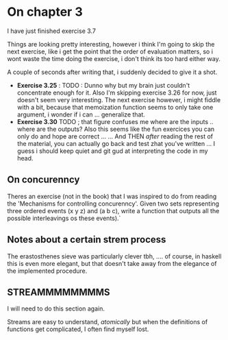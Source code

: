 
# On chapter 3 #

I have just finished exercise 3.7

Things are looking pretty interesting, however i think I'm going to skip the next exercise, like i get the point that the order of evaluation matters, so i wont waste the time doing the exercise, i don't think its too hard either way.

A couple of seconds after writing that, i suddenly decided to give it a shot.

- **Exercise 3.25** : TODO : Dunno why but my brain just couldn't concentrate enough for it.
Also I'm skipping exercise 3.26 for now, just doesn't seem very interesting.
The next exercise however, i might fiddle with a bit, because that memoization function seems to only take one argument, i wonder if i can ... generalize that.
- **Exercise 3.30** TODO ; that figure confuses me where are the inputs .. where are the outputs? 
Also this seems like the fun exercices you can only do and hope are correct ...
... And THEN *after* reading the rest of the material, you can actually go back and test zhat you've written ...
I guess i should keep quiet and git gud at interpreting the code in my head.

## On concurenncy

Theres an exercise (not in the book) that I was inspired to do from reading the 'Mechanisms for controlling concurenncy'.
Given two sets representing three ordered events (x y z) and (a b c), write a function that outputs all the possible interleavings os these events).`

## Notes about a certain strem process ##

The erastosthenes sieve was particularly clever tbh, .... of course, in haskell this is even more elegant, but that doesn't take away from the elegance of the implemented procedure.

## STREAMMMMMMMMS ##

I will need to do this section again.

Streams are easy to understand, *atomically* but when the definitions of functions get complicated, I often find myself lost.

